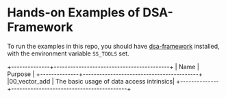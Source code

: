 # Hands-on Examples of DSA-Framework

To run the examples in this repo, you should have
[dsa-framework](https://github.com/polyarch/dsa-framework) installed,
with the environment variable `SS_TOOLS` set.

+--------------+------------------------------------------+
| Name         |  Purpose                                 |
+--------------+------------------------------------------+
|00_vector_add | The basic usage of data access intrinsics|
+--------------+------------------------------------------+

